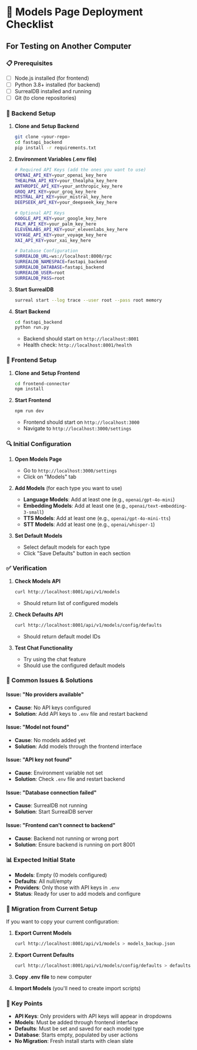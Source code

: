 # 🚀 Models Page Deployment Checklist

## For Testing on Another Computer

### 📋 Prerequisites
- [ ] Node.js installed (for frontend)
- [ ] Python 3.8+ installed (for backend)
- [ ] SurrealDB installed and running
- [ ] Git (to clone repositories)

### 🔧 Backend Setup
1. **Clone and Setup Backend**
   ```bash
   git clone <your-repo>
   cd fastapi_backend
   pip install -r requirements.txt
   ```

2. **Environment Variables (.env file)**
   ```bash
   # Required API Keys (add the ones you want to use)
   OPENAI_API_KEY=your_openai_key_here
   THEALPHA_API_KEY=your_thealpha_key_here
   ANTHROPIC_API_KEY=your_anthropic_key_here
   GROQ_API_KEY=your_groq_key_here
   MISTRAL_API_KEY=your_mistral_key_here
   DEEPSEEK_API_KEY=your_deepseek_key_here
   
   # Optional API Keys
   GOOGLE_API_KEY=your_google_key_here
   PALM_API_KEY=your_palm_key_here
   ELEVENLABS_API_KEY=your_elevenlabs_key_here
   VOYAGE_API_KEY=your_voyage_key_here
   XAI_API_KEY=your_xai_key_here
   
   # Database Configuration
   SURREALDB_URL=ws://localhost:8000/rpc
   SURREALDB_NAMESPACE=fastapi_backend
   SURREALDB_DATABASE=fastapi_backend
   SURREALDB_USER=root
   SURREALDB_PASS=root
   ```

3. **Start SurrealDB**
   ```bash
   surreal start --log trace --user root --pass root memory
   ```

4. **Start Backend**
   ```bash
   cd fastapi_backend
   python run.py
   ```
   - Backend should start on `http://localhost:8001`
   - Health check: `http://localhost:8001/health`

### 🎨 Frontend Setup
1. **Clone and Setup Frontend**
   ```bash
   cd frontend-connector
   npm install
   ```

2. **Start Frontend**
   ```bash
   npm run dev
   ```
   - Frontend should start on `http://localhost:3000`
   - Navigate to `http://localhost:3000/settings`

### 🔍 Initial Configuration
1. **Open Models Page**
   - Go to `http://localhost:3000/settings`
   - Click on "Models" tab

2. **Add Models** (for each type you want to use)
   - **Language Models**: Add at least one (e.g., `openai/gpt-4o-mini`)
   - **Embedding Models**: Add at least one (e.g., `openai/text-embedding-3-small`)
   - **TTS Models**: Add at least one (e.g., `openai/gpt-4o-mini-tts`)
   - **STT Models**: Add at least one (e.g., `openai/whisper-1`)

3. **Set Default Models**
   - Select default models for each type
   - Click "Save Defaults" button in each section

### ✅ Verification
1. **Check Models API**
   ```bash
   curl http://localhost:8001/api/v1/models
   ```
   - Should return list of configured models

2. **Check Defaults API**
   ```bash
   curl http://localhost:8001/api/v1/models/config/defaults
   ```
   - Should return default model IDs

3. **Test Chat Functionality**
   - Try using the chat feature
   - Should use the configured default models

### 🚨 Common Issues & Solutions

#### Issue: "No providers available"
- **Cause**: No API keys configured
- **Solution**: Add API keys to `.env` file and restart backend

#### Issue: "Model not found"
- **Cause**: No models added yet
- **Solution**: Add models through the frontend interface

#### Issue: "API key not found"
- **Cause**: Environment variable not set
- **Solution**: Check `.env` file and restart backend

#### Issue: "Database connection failed"
- **Cause**: SurrealDB not running
- **Solution**: Start SurrealDB server

#### Issue: "Frontend can't connect to backend"
- **Cause**: Backend not running or wrong port
- **Solution**: Ensure backend is running on port 8001

### 📊 Expected Initial State
- **Models**: Empty (0 models configured)
- **Defaults**: All null/empty
- **Providers**: Only those with API keys in `.env`
- **Status**: Ready for user to add models and configure

### 🔄 Migration from Current Setup
If you want to copy your current configuration:

1. **Export Current Models**
   ```bash
   curl http://localhost:8001/api/v1/models > models_backup.json
   ```

2. **Export Current Defaults**
   ```bash
   curl http://localhost:8001/api/v1/models/config/defaults > defaults_backup.json
   ```

3. **Copy .env file** to new computer

4. **Import Models** (you'll need to create import scripts)

### 🎯 Key Points
- **API Keys**: Only providers with API keys will appear in dropdowns
- **Models**: Must be added through frontend interface
- **Defaults**: Must be set and saved for each model type
- **Database**: Starts empty, populated by user actions
- **No Migration**: Fresh install starts with clean slate

